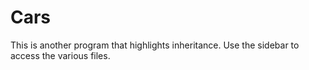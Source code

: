 # Cars

This is another program that highlights inheritance. Use the sidebar to access the various files.